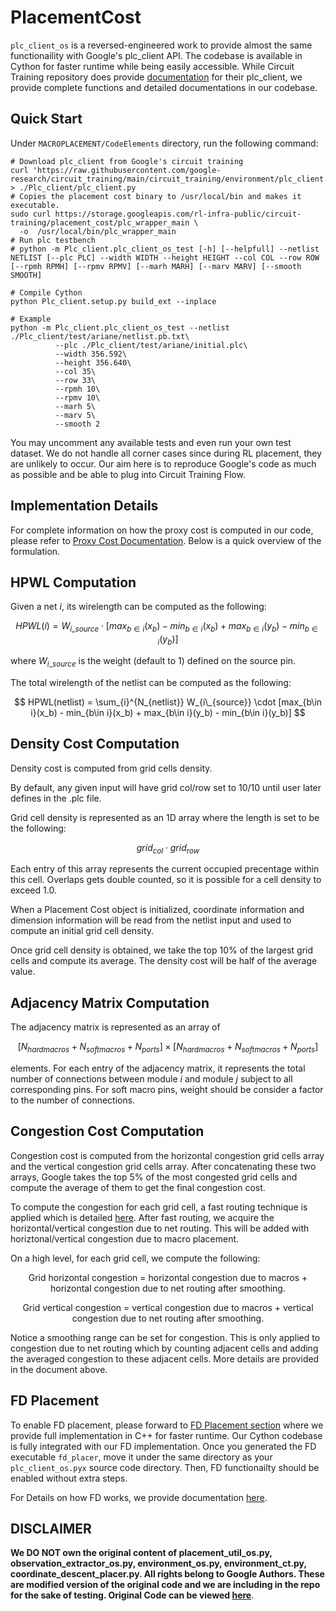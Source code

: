 # PlacementCost
`plc_client_os` is a reversed-engineered work to provide almost the same functionaility with Google's plc_client API. The codebase is available in Cython for faster runtime while being easily accessible. While Circuit Training repository does provide [documentation](https://github.com/google-research/circuit_training/blob/main/docs/PLACEMENT_COST.md) for their plc_client, we provide complete functions and detailed documentations in our codebase.
## Quick Start
Under `MACROPLACEMENT/CodeElements` directory, run the following command:
```
# Download plc_client from Google's circuit training
curl 'https://raw.githubusercontent.com/google-research/circuit_training/main/circuit_training/environment/plc_client.py' > ./Plc_client/plc_client.py
# Copies the placement cost binary to /usr/local/bin and makes it executable.
sudo curl https://storage.googleapis.com/rl-infra-public/circuit-training/placement_cost/plc_wrapper_main \
  -o  /usr/local/bin/plc_wrapper_main
# Run plc testbench
# python -m Plc_client.plc_client_os_test [-h] [--helpfull] --netlist NETLIST [--plc PLC] --width WIDTH --height HEIGHT --col COL --row ROW [--rpmh RPMH] [--rpmv RPMV] [--marh MARH] [--marv MARV] [--smooth SMOOTH]

# Compile Cython
python Plc_client.setup.py build_ext --inplace

# Example
python -m Plc_client.plc_client_os_test --netlist ./Plc_client/test/ariane/netlist.pb.txt\
          --plc ./Plc_client/test/ariane/initial.plc\
          --width 356.592\
          --height 356.640\
          --col 35\
          --row 33\
          --rpmh 10\
          --rpmv 10\
          --marh 5\
          --marv 5\
          --smooth 2
```

You may uncomment any available tests and even run your own test dataset. We do not handle all corner cases since during RL placement, they are unlikely to occur. Our aim here is to reproduce Google's code as much as possible and be able to plug into Circuit Training Flow.

## Implementation Details
For complete information on how the proxy cost is computed in our code, please refer to [Proxy Cost Documentation](https://tilos-ai-institute.github.io/MacroPlacement/Docs/ProxyCost/).  Below is a quick overview of the formulation.

## HPWL Computation
Given a net $i$, its wirelength can be computed as the following:

$$
HPWL(i) = W_{i\_{source}} \cdot [max_{b\in i}(x_b) - min_{b\in i}(x_b) + max_{b\in i}(y_b) - min_{b\in i}(y_b)]
$$

where $W_{i\_{source}}$ is the weight (default to $1$) defined on the source pin.

The total wirelength of the netlist can be computed as the following:

$$
HPWL(netlist) = \sum_{i}^{N_{netlist}} W_{i\_{source}} \cdot [max_{b\in i}(x_b) - min_{b\in i}(x_b) + max_{b\in i}(y_b) - min_{b\in i}(y_b)]
$$

## Density Cost Computation
Density cost is computed from grid cells density.

By default, any given input will have grid col/row set to 10/10 until user later defines in the .plc file.

Grid cell density is represented as an 1D array where the length is set to be the following:

$$
grid_{col} \cdot grid_{row}
$$

Each entry of this array represents the current occupied precentage within this cell.
Overlaps gets double counted, so it is possible for a cell density to exceed 1.0.

When a Placement Cost object is initialized, coordinate information and dimension information will be read from the netlist input and used to compute an initial grid cell density.

Once grid cell density is obtained, we take the top 10% of the largest grid cells and compute its average. The density cost will be half of the average value.

## Adjacency Matrix Computation
The adjacency matrix is represented as an array of 

$$
[N_{hardmacros} + N_{softmacros} + N_{ports}] \times [N_{hardmacros} + N_{softmacros} + N_{ports}]
$$ 

elements.
For each entry of the adjacency matrix, it represents the total number of connections between module $i$ and module $j$ subject to all corresponding pins. For soft macro pins, weight should be consider a factor to the number of connections.

## Congestion Cost Computation
Congestion cost is computed from the horizontal congestion grid cells array and the vertical congestion grid cells array. After concatenating these two arrays, Google takes the top 5% of the most congested grid cells and compute the average of them to get the final congestion cost.

To compute the congestion for each grid cell, a fast routing technique is applied which is detailed [here](https://github.com/TILOS-AI-Institute/MacroPlacement/tree/main/Docs/ProxyCost#congestion-cost-computation). After fast routing, we acquire the horizontal/vertical congestion due to net routing. This will be added with horiztonal/vertical congestion due to macro placement.

On a high level, for each grid cell, we compute the following:

$$
\text{Grid horizontal congestion = horizontal congestion due to macros + horizontal congestion due to net routing after smoothing.}
$$

$$
\text{Grid vertical congestion = vertical congestion due to macros + vertical congestion due to net routing after smoothing.}
$$

Notice a smoothing range can be set for congestion. This is only applied to congestion due to net routing which by counting adjacent cells and adding the averaged congestion to these adjacent cells. More details are provided in the document above.

## FD Placement
To enable FD placement, please forward to [FD Placement section](https://github.com/TILOS-AI-Institute/MacroPlacement/tree/main/CodeElements/FDPlacement) where we provide full implementation in C++ for faster runtime. Our Cython codebase is fully integrated with our FD implementation. Once you generated the FD executable `fd_placer`, move it under the same directory as your `plc_client_os.pyx` source code directory. Then, FD functionailty should be enabled without extra steps.

For Details on how FD works, we provide documentation [here](https://github.com/TILOS-AI-Institute/MacroPlacement/blob/main/CodeElements/FDPlacement/README.md).

## DISCLAIMER
**We DO NOT own the original content of placement_util_os.py,  observation_extractor_os.py, environment_os.py, environment_ct.py, coordinate_descent_placer.py. All rights belong to Google Authors. These are modified version of the original code and we are including in the repo for the sake of testing. Original Code can be viewed [here](https://github.com/google-research/circuit_training/blob/main/circuit_training/environment/placement_util.py)**.



